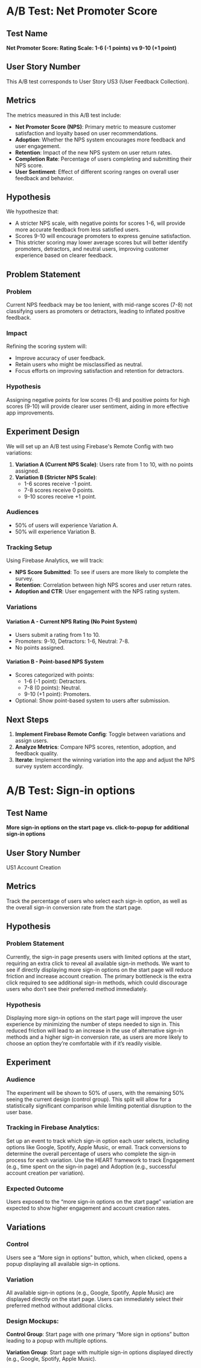# A/B Test: Net Promoter Score

## Test Name
**Net Promoter Score: Rating Scale: 1-6 (-1 points) vs 9-10 (+1 point)**

## User Story Number
This A/B test corresponds to User Story US3 (User Feedback Collection).

## Metrics
The metrics measured in this A/B test include:
- **Net Promoter Score (NPS)**: Primary metric to measure customer satisfaction and loyalty based on user recommendations.
- **Adoption**: Whether the NPS system encourages more feedback and user engagement.
- **Retention**: Impact of the new NPS system on user return rates.
- **Completion Rate**: Percentage of users completing and submitting their NPS score.
- **User Sentiment**: Effect of different scoring ranges on overall user feedback and behavior.

## Hypothesis
We hypothesize that:
- A stricter NPS scale, with negative points for scores 1-6, will provide more accurate feedback from less satisfied users.
- Scores 9-10 will encourage promoters to express genuine satisfaction.
- This stricter scoring may lower average scores but will better identify promoters, detractors, and neutral users, improving customer experience based on clearer feedback.

## Problem Statement
### Problem
Current NPS feedback may be too lenient, with mid-range scores (7-8) not classifying users as promoters or detractors, leading to inflated positive feedback.

### Impact
Refining the scoring system will:
- Improve accuracy of user feedback.
- Retain users who might be misclassified as neutral.
- Focus efforts on improving satisfaction and retention for detractors.

### Hypothesis
Assigning negative points for low scores (1-6) and positive points for high scores (9-10) will provide clearer user sentiment, aiding in more effective app improvements.

## Experiment Design
We will set up an A/B test using Firebase's Remote Config with two variations:
1. **Variation A (Current NPS Scale)**: Users rate from 1 to 10, with no points assigned.
2. **Variation B (Stricter NPS Scale)**: 
   - 1-6 scores receive -1 point.
   - 7-8 scores receive 0 points.
   - 9-10 scores receive +1 point.

### Audiences
- 50% of users will experience Variation A.
- 50% will experience Variation B.

### Tracking Setup
Using Firebase Analytics, we will track:
- **NPS Score Submitted**: To see if users are more likely to complete the survey.
- **Retention**: Correlation between high NPS scores and user return rates.
- **Adoption and CTR**: User engagement with the NPS rating system.

### Variations
#### Variation A - Current NPS Rating (No Point System)
- Users submit a rating from 1 to 10.
- Promoters: 9-10, Detractors: 1-6, Neutral: 7-8.
- No points assigned.

#### Variation B - Point-based NPS System
- Scores categorized with points:
  - 1-6 (-1 point): Detractors.
  - 7-8 (0 points): Neutral.
  - 9-10 (+1 point): Promoters.
- Optional: Show point-based system to users after submission.

## Next Steps
1. **Implement Firebase Remote Config**: Toggle between variations and assign users.
2. **Analyze Metrics**: Compare NPS scores, retention, adoption, and feedback quality.
3. **Iterate**: Implement the winning variation into the app and adjust the NPS survey system accordingly.

# A/B Test: Sign-in options 


## Test Name 
**More sign-in options on the start page vs. click-to-popup for additional sign-in options**
## User Story Number
US1 Account Creation

## Metrics 
Track the percentage of users who select each sign-in option, as well as the overall sign-in conversion rate from the start page.

## Hypothesis

### Problem Statement
Currently, the sign-in page presents users with limited options at the start, requiring an extra click to reveal all available sign-in methods. We want to see if directly displaying more sign-in options on the start page will reduce friction and increase account creation. The primary bottleneck is the extra click required to see additional sign-in methods, which could discourage users who don’t see their preferred method immediately.

### Hypothesis
Displaying more sign-in options on the start page will improve the user experience by minimizing the number of steps needed to sign in. This reduced friction will lead to an increase in the use of alternative sign-in methods and a higher sign-in conversion rate, as users are more likely to choose an option they’re comfortable with if it’s readily visible.

## Experiment

### Audience 
The experiment will be shown to 50% of users, with the remaining 50% seeing the current design (control group). This split will allow for a statistically significant comparison while limiting potential disruption to the user base.

### Tracking in Firebase Analytics:
Set up an event to track which sign-in option each user selects, including options like Google, Spotify, Apple Music, or email.
Track conversions to determine the overall percentage of users who complete the sign-in process for each variation.
Use the HEART framework to track Engagement (e.g., time spent on the sign-in page) and Adoption (e.g., successful account creation per variation).

### Expected Outcome
Users exposed to the “more sign-in options on the start page” variation are expected to show higher engagement and account creation rates.

## Variations
### Control
Users see a “More sign in options” button, which, when clicked, opens a popup displaying all available sign-in options.

### Variation 
All available sign-in options (e.g., Google, Spotify, Apple Music) are displayed directly on the start page. Users can immediately select their preferred method without additional clicks.

### Design Mockups:
**Control Group**: Start page with one primary “More sign in options” button leading to a popup with multiple options.

**Variation Group**: Start page with multiple sign-in options displayed directly (e.g., Google, Spotify, Apple Music).

